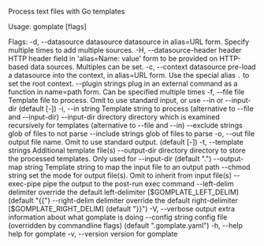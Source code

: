 Process text files with Go templates

Usage:
  gomplate [flags]

Flags:
  -d, --datasource datasource      datasource in alias=URL form. Specify multiple times to add multiple sources.
  -H, --datasource-header header   HTTP header field in 'alias=Name: value' form to be provided on HTTP-based data sources. Multiples can be set.
  -c, --context datasource         pre-load a datasource into the context, in alias=URL form. Use the special alias `.` to set the root context.
      --plugin strings             plug in an external command as a function in name=path form. Can be specified multiple times
  -f, --file file                  Template file to process. Omit to use standard input, or use --in or --input-dir (default [-])
  -i, --in string                  Template string to process (alternative to --file and --input-dir)
      --input-dir directory        directory which is examined recursively for templates (alternative to --file and --in)
      --exclude strings            glob of files to not parse
      --include strings            glob of files to parse
  -o, --out file                   output file name. Omit to use standard output. (default [-])
  -t, --template strings           Additional template file(s)
      --output-dir directory       directory to store the processed templates. Only used for --input-dir (default ".")
      --output-map string          Template string to map the input file to an output path
      --chmod string               set the mode for output file(s). Omit to inherit from input file(s)
      --exec-pipe                  pipe the output to the post-run exec command
      --left-delim delimiter       override the default left-delimiter [$GOMPLATE_LEFT_DELIM] (default "{{")
      --right-delim delimiter      override the default right-delimiter [$GOMPLATE_RIGHT_DELIM] (default "}}")
  -V, --verbose                    output extra information about what gomplate is doing
      --config string              config file (overridden by commandline flags) (default ".gomplate.yaml")
  -h, --help                       help for gomplate
  -v, --version                    version for gomplate
